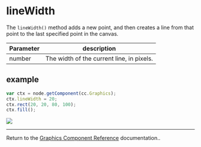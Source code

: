 # lineWidth

The `lineWidth()` method adds a new point, and then creates a line from that point to the last specified point in the canvas.

| Parameter | description
| -------------- | ----------- |
| number | The width of the current line, in pixels.

## example

```javascript
var ctx = node.getComponent(cc.Graphics);
ctx.lineWidth = 20;
ctx.rect(20, 20, 80, 100);
ctx.fill();
```

<a href="graphics/lineWidth.png"><img src="graphics/lineWidth.png"></a>

<hr>

Return to the [Graphics Component Reference](../../components/graphics.md) documentation..
